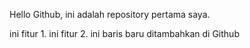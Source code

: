 Hello Github, ini adalah repository pertama saya.

ini fitur 1.
ini fitur 2.
ini baris baru ditambahkan di Github
